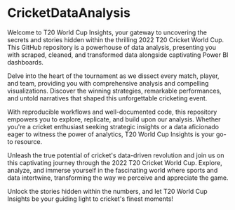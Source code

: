 # CricketDataAnalysis
Welcome to T20 World Cup Insights, your gateway to uncovering the secrets and stories hidden within the thrilling 2022 T20 Cricket World Cup. This GitHub repository is a powerhouse of data analysis, presenting you with scraped, cleaned, and transformed data alongside captivating Power BI dashboards.

Delve into the heart of the tournament as we dissect every match, player, and team, providing you with comprehensive analysis and compelling visualizations. Discover the winning strategies, remarkable performances, and untold narratives that shaped this unforgettable cricketing event.

With reproducible workflows and well-documented code, this repository empowers you to explore, replicate, and build upon our analysis. Whether you're a cricket enthusiast seeking strategic insights or a data aficionado eager to witness the power of analytics, T20 World Cup Insights is your go-to resource.

Unleash the true potential of cricket's data-driven revolution and join us on this captivating journey through the 2022 T20 Cricket World Cup. Explore, analyze, and immerse yourself in the fascinating world where sports and data intertwine, transforming the way we perceive and appreciate the game.

Unlock the stories hidden within the numbers, and let T20 World Cup Insights be your guiding light to cricket's finest moments!
